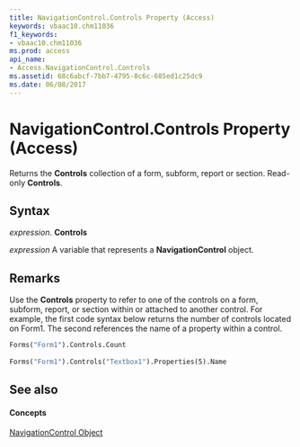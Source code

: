 ```yaml
---
title: NavigationControl.Controls Property (Access)
keywords: vbaac10.chm11036
f1_keywords:
- vbaac10.chm11036
ms.prod: access
api_name:
- Access.NavigationControl.Controls
ms.assetid: 68c6abcf-7bb7-4795-8c6c-685ed1c25dc9
ms.date: 06/08/2017
---
```



# NavigationControl.Controls Property (Access)

Returns the **Controls** collection of a form, subform, report or section. Read-only **Controls**.


## Syntax

 _expression_. **Controls**

 _expression_ A variable that represents a **NavigationControl** object.


## Remarks

Use the **Controls** property to refer to one of the controls on a form, subform, report, or section within or attached to another control. For example, the first code syntax below returns the number of controls located on Form1. The second references the name of a property within a control.


```vb
Forms("Form1").Controls.Count 
 
Forms("Form1").Controls("Textbox1").Properties(5).Name
```


## See also


#### Concepts


[NavigationControl Object](navigationcontrol-object-access.md)

